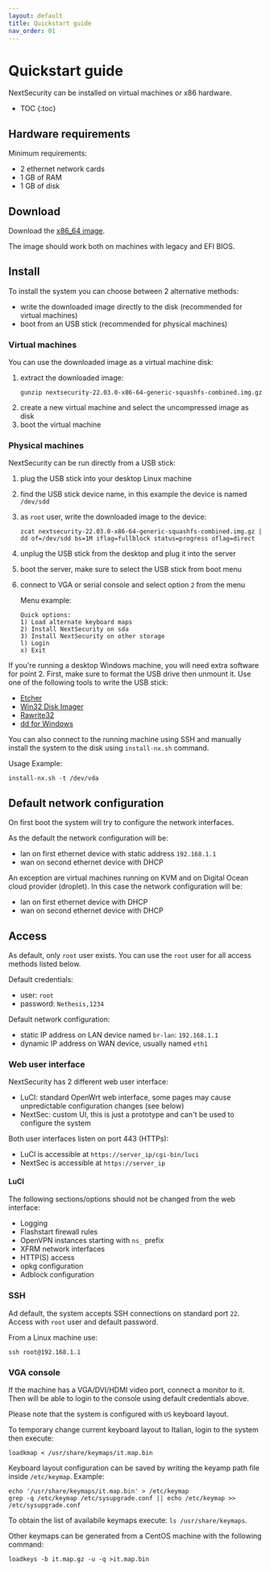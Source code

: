 ```yaml
---
layout: default
title: Quickstart guide
nav_order: 01
---
```


# Quickstart guide

NextSecurity can be installed on virtual machines or x86 hardware.

* TOC
{:toc}

## Hardware requirements

Minimum requirements:

- 2 ethernet network cards
- 1 GB of RAM
- 1 GB of disk

## Download

Download the [x86_64 image]({{site.download_url}}/{{site.version}}/targets/x86/64/nextsecurity-{{site.version}}-x86-64-generic-ext4-combined-efi.img.gz).

The image should work both on machines with legacy and EFI BIOS.

## Install

To install the system you can choose between 2 alternative methods:

- write the downloaded image directly to the disk (recommended for virtual machines)
- boot from an USB stick (recommended for physical machines)

### Virtual machines

You can use the downloaded image as a virtual machine disk:

1. extract the downloaded image:
   ```
   gunzip nextsecurity-22.03.0-x86-64-generic-squashfs-combined.img.gz
   ```
2. create a new virtual machine and select the uncompressed image as disk
3. boot the virtual machine

### Physical machines

NextSecurity can be run directly from a USB stick:

1. plug the USB stick into your desktop Linux machine
2. find the USB stick device name, in this example the device is named `/dev/sdd`
3. as `root` user, write the downloaded image to the device:
   ```
   zcat nextsecurity-22.03.0-x86-64-generic-squashfs-combined.img.gz | dd of=/dev/sdd bs=1M iflag=fullblock status=progress oflag=direct
   ```
4. unplug the USB stick from the desktop and plug it into the server
5. boot the server, make sure to select the USB stick from boot menu
6. connect to VGA or serial console and select option `2` from the menu

   Menu example:
   ```
   Quick options:
   1) Load alternate keyboard maps
   2) Install NextSecurity on sda
   3) Install NextSecurity on other storage
   l) Login
   x) Exit
   ```

If you're running a desktop Windows machine, you will need extra software for point 2.
First, make sure to format the USB drive then unmount it.
Use one of the following tools to write the USB stick:

* [Etcher](https://etcher.io/ )
* [Win32 Disk Imager](http://sourceforge.net/projects/win32diskimager/)
* [Rawrite32](http://www.netbsd.org/~martin/rawrite32/)
* [dd for Windows](http://www.chrysocome.net/dd)

You can also connect to the running machine using SSH and manually
install the system to the disk using `install-nx.sh` command.

Usage Example:
```
install-nx.sh -t /dev/vda
```

## Default network configuration

On first boot the system will try to configure
the network interfaces.

As the default the network configuration will be:

- lan on first ethernet device with static address `192.168.1.1`
- wan on second ethernet device with DHCP

An exception are virtual machines running on KVM and on Digital Ocean cloud provider (droplet).
In this case the network configuration will be:

- lan on first ethernet device with DHCP
- wan on second ethernet device with DHCP

## Access

As default, only `root` user exists.
You can use the `root` user for all access methods listed below.

Default credentials:

- user: `root`
- password: `Nethesis,1234`

Default network configuration:

- static IP address on LAN device named `br-lan`: `192.168.1.1` 
- dynamic IP address on WAN device, usually named `eth1`

### Web user interface

NextSecurity has 2 different web user interface:

- LuCI: standard OpenWrt web interface, some pages may cause unpredictable configuration changes (see below)
- NextSec: custom UI, this is just a prototype and can't be used to configure the system

Both user interfaces listen on port 443 (HTTPs):

- LuCI is accessible at `https://server_ip/cgi-bin/luci`
- NextSec is accessible at `https://server_ip`

#### LuCI

The following sections/options should not be changed from the web interface:

- Logging
- Flashstart firewall rules
- OpenVPN instances starting with `ns_` prefix
- XFRM network interfaces
- HTTP(S) access
- opkg configuration
- Adblock configuration

### SSH

Ad default, the system accepts SSH connections on standard port `22`.
Access with `root` user and default password.

From a Linux machine use:
```
ssh root@192.168.1.1
```

### VGA console

If the machine has a VGA/DVI/HDMI video port, connect a monitor to it.
Then will be able to login to the console using default credentials above.

Please note that the system is configured with `US` keyboard layout.

To temporary change current keyboard layout to Italian, login to the system then execute:
```
loadkmap < /usr/share/keymaps/it.map.bin
```

Keyboard layout configuration can be saved by writing the keyamp path file inside `/etc/keymap`. Example:
```
echo '/usr/share/keymaps/it.map.bin' > /etc/keymap
grep -q /etc/keymap /etc/sysupgrade.conf || echo /etc/keymap >> /etc/sysupgrade.conf
```

To obtain the list of availabile keymaps execute: `ls /usr/share/keymaps`.

Other keymaps can be generated from a CentOS machine with the following command:
```
loadkeys -b it.map.gz -u -q >it.map.bin
```
